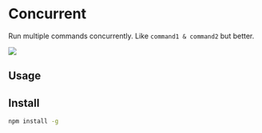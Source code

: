 # Concurrent

Run multiple commands concurrently. Like ```command1 & command2``` but better.

![](docs/example.png)



## Usage


## Install

```bash
npm install -g
```

